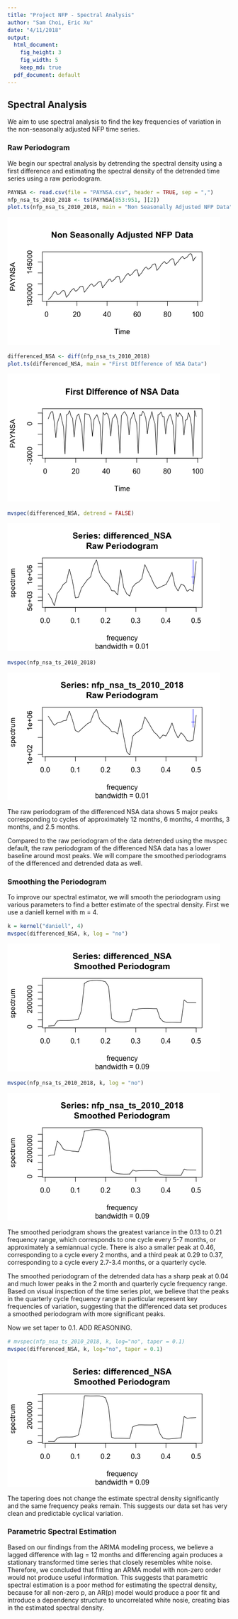 ```yaml
---
title: "Project NFP - Spectral Analysis"
author: "Sam Choi, Eric Xu"
date: "4/11/2018"
output:
  html_document:
    fig_height: 3
    fig_width: 5
    keep_md: true
  pdf_document: default
---
```




## Spectral Analysis

We aim to use spectral analysis to find the key frequencies of variation in the non-seasonally adjusted NFP time series.

### Raw Periodogram

We begin our spectral analysis by detrending the spectral density using a first difference and estimating the spectral density of the detrended time series using a raw periodogram.


```r
PAYNSA <- read.csv(file = "PAYNSA.csv", header = TRUE, sep = ",")
nfp_nsa_ts_2010_2018 <- ts(PAYNSA[853:951, ][2])
plot.ts(nfp_nsa_ts_2010_2018, main = "Non Seasonally Adjusted NFP Data")
```

![](project-nfp-spectral_files/figure-html/periodogram-1.png)<!-- -->

```r
differenced_NSA <- diff(nfp_nsa_ts_2010_2018)
plot.ts(differenced_NSA, main = "First DIfference of NSA Data")
```

![](project-nfp-spectral_files/figure-html/periodogram-2.png)<!-- -->

```r
mvspec(differenced_NSA, detrend = FALSE)
```

![](project-nfp-spectral_files/figure-html/periodogram-3.png)<!-- -->

```r
mvspec(nfp_nsa_ts_2010_2018)
```

![](project-nfp-spectral_files/figure-html/periodogram-4.png)<!-- -->

The raw periodogram of the differenced NSA data shows 5 major peaks corresponding to cycles of approximately 12 months, 6 months, 4 months, 3 months, and 2.5 months.

Compared to the raw periodogram of the data detrended using the mvspec default, the raw periodogram of the differenced NSA data has a lower baseline around most peaks. We will compare the smoothed periodograms of the differenced and detrended data as well.

### Smoothing the Periodogram

To improve our spectral estimator, we will smooth the periodogram using various parameters to find a better estimate of the spectral density. First we use a daniell kernel with m = 4.


```r
k = kernel("daniell", 4)
mvspec(differenced_NSA, k, log = "no")
```

![](project-nfp-spectral_files/figure-html/smooth-1.png)<!-- -->

```r
mvspec(nfp_nsa_ts_2010_2018, k, log = "no")
```

![](project-nfp-spectral_files/figure-html/smooth-2.png)<!-- -->

The smoothed periodgram shows the greatest variance in the 0.13 to 0.21 frequency range, which corresponds to one cycle every 5-7 months, or approximately a semiannual cycle. There is also a smaller peak at 0.46, corresponding to a cycle every 2 months, and a third peak at 0.29 to 0.37, corresponding to a cycle every 2.7-3.4 months, or a quarterly cycle.

The smoothed periodogram of the detrended data has a sharp peak at 0.04 and much lower peaks in the 2 month and quarterly cycle frequency range. Based on visual inspection of the time series plot, we believe that the peaks in the quarterly cycle frequency range in particular represent key frequencies of variation, suggesting that the differenced data set produces a smoothed periodogram with more significant peaks.

Now we set taper to 0.1. ADD REASONING.


```r
# mvspec(nfp_nsa_ts_2010_2018, k, log="no", taper = 0.1)
mvspec(differenced_NSA, k, log="no", taper = 0.1)
```

![](project-nfp-spectral_files/figure-html/taper-1.png)<!-- -->

The tapering does not change the estimate spectral density significantly and the same frequency peaks remain. This suggests our data set has very clean and predictable cyclical variation.

### Parametric Spectral Estimation

Based on our findings from the ARIMA modeling process, we believe a lagged difference with lag = 12 months and differencing again produces a stationary transformed time series that closely resembles white noise. Therefore, we concluded that fitting an ARMA model with non-zero order would not produce useful information. This suggests that parametric spectral estimation is a poor method for estimating the spectral density, because for all non-zero p, an AR(p) model would produce a poor fit and introduce a dependency structure to uncorrelated white nosie, creating bias in the estimated spectral density.
